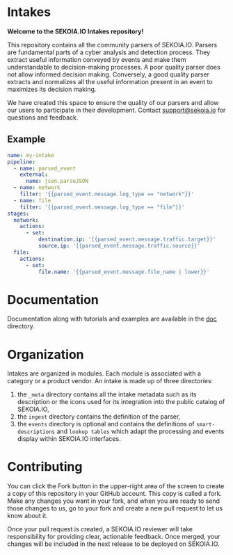 # Intakes
**Welcome to the SEKOIA.IO Intakes repository!**

This repository contains all the community parsers of SEKOIA.IO. Parsers are fundamental parts of a cyber analysis and detection process. They extract useful information conveyed by events and make them understandable to decision-making processes. A poor quality parser does not allow informed decision making. Conversely, a good quality parser extracts and normalizes all the useful information present in an event to maximizes its decision making.

We have created this space to ensure the quality of our parsers and allow our users to participate in their development. 
Contact support@sekoia.io for questions and feedback.

## Example
```yaml
name: my-intake
pipeline:
  - name: parsed_event
    external:
      name: json.parseJSON
  - name: network
    filter: '{{parsed_event.message.log_type == "network"}}'
  - name: file
    filter: '{{parsed_event.message.log_type == "file"}}'
stages:
  network:
    actions:
      - set:
          destination.ip: '{{parsed_event.message.traffic.target}}'
          source.ip: '{{parsed_event.message.traffic.source}}'
  file:
    actions:
      - set:
          file.name: '{{parsed_event.message.file_name | lower}}'
```


# Documentation

Documentation along with tutorials and examples are available in the [doc](./doc) directory.

# Organization

Intakes are organized in modules. Each module is associated with a category or a product vendor. 
An intake is made up of three directories:
1) the `_meta` directory contains all the intake metadata such as its description or the icons used for its integration into the public catalog of SEKOIA.IO,
2) the `ingest` directory contains the definition of the parser,
3) the `events` directory is optional and contains the definitions of `smart-descriptions` and `lookup tables` which adapt the processing and events display within SEKOIA.IO interfaces.


# Contributing

You can click the Fork button in the upper-right area of the screen to create a copy of this repository in your GitHub account. This copy is called a fork. Make any changes you want in your fork, and when you are ready to send those changes to us, go to your fork and create a new pull request to let us know about it.

Once your pull request is created, a SEKOIA.IO reviewer will take responsibility for providing clear, actionable feedback. Once merged, your changes will be included in the next release to be deployed on SEKOIA.IO.
